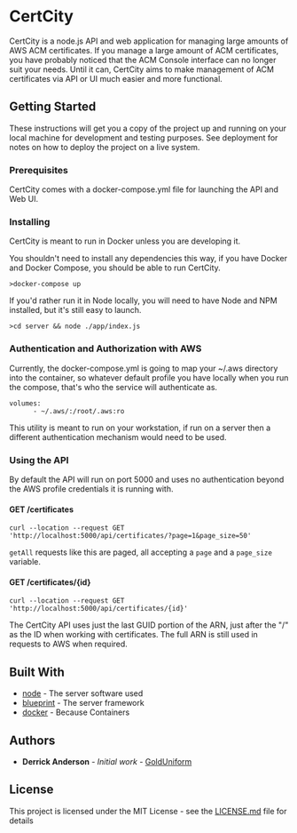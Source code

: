 # CertCity

CertCity is a node.js API and web application for managing large amounts of AWS ACM certificates. If you manage a large amount of ACM certificates, you have probably noticed that the ACM Console interface can no longer suit your needs. Until it can, CertCity aims to make management of ACM certificates via API or UI much easier and more functional.

## Getting Started

These instructions will get you a copy of the project up and running on your local machine for development and testing purposes. See deployment for notes on how to deploy the project on a live system.

### Prerequisites

CertCity comes with a docker-compose.yml file for launching the API and Web UI.

### Installing

CertCity is meant to run in Docker unless you are developing it.

You shouldn't need to install any dependencies this way, if you have Docker and Docker Compose, you should be able to run CertCity.

```
>docker-compose up
```

If you'd rather run it in Node locally, you will need to have Node and NPM installed, but it's still easy to launch.

```
>cd server && node ./app/index.js
```

### Authentication and Authorization with AWS

Currently, the docker-compose.yml is going to map your ~/.aws directory into the container, so whatever default profile you have locally when you run the compose, that's who the service will authenticate as.

```
volumes:
      - ~/.aws/:/root/.aws:ro
```

This utility is meant to run on your workstation, if run on a server then a different authentication mechanism would need to be used.

### Using the API

By default the API will run on port 5000 and uses no authentication beyond the AWS profile credentials it is running with.

#### GET /certificates

```
curl --location --request GET 'http://localhost:5000/api/certificates/?page=1&page_size=50'
```

`getAll` requests like this are paged, all accepting a `page` and a `page_size` variable.

#### GET /certificates/{id}

```
curl --location --request GET 'http://localhost:5000/api/certificates/{id}'
```

The CertCity API uses just the last GUID portion of the ARN, just after the "/" as the ID when working with certificates. The full ARN is still used in requests to AWS when required.

## Built With

* [node](https://nodejs.org/) - The server software used
* [blueprint](https://blueprint.onehilltech.com/) - The server framework
* [docker](https://docker.io/) - Because Containers

## Authors

* **Derrick Anderson** - *Initial work* - [GoldUniform](https://github.com/GoldUniform)

## License

This project is licensed under the MIT License - see the [LICENSE.md](LICENSE.md) file for details